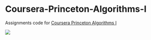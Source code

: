 # Coursera-Princeton-Algorithms-I
Assignments code for [Coursera Princeton Algorithms I](https://www.coursera.org/learn/algorithms-part1)

![](Coursera-Algorithms-I-Grades.jpg)

